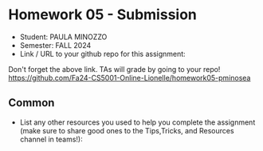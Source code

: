 # Homework 05 - Submission


* Student: PAULA MINOZZO
* Semester: FALL 2024
* Link / URL to your github repo for this assignment: 
  
Don't forget the above link. TAs will grade by going to your repo!
https://github.com/Fa24-CS5001-Online-Lionelle/homework05-pminosea
## Common

* List any other resources you used to help you complete the assignment (make sure to share good ones to the Tips,Tricks, and Resources channel in teams!):
  


